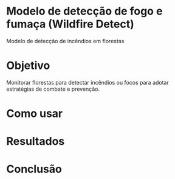 # Modelo de detecção de fogo e fumaça (Wildfire Detect)
Modelo de detecção de incêndios em florestas 

# Objetivo
Monitorar florestas para detectar incêndios ou focos para adotar estratégias de combate e prevenção.

# Como usar

# Resultados

# Conclusão


